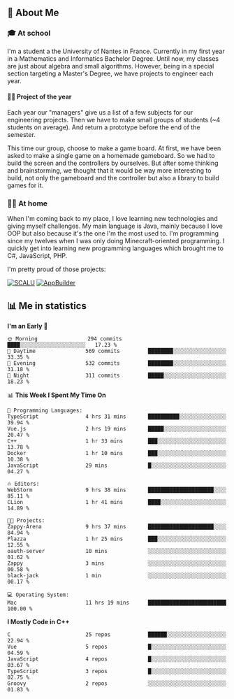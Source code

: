 ## 👀 About Me

### 🎓 At school

I'm a student a the University of Nantes in France. Currently in my first year in a Mathematics and Informatics Bachelor Degree. Until now, my classes are just about algebra and small algorithms. However, being in a special section targeting a Master's Degree, we have projects to engineer each year. 

#### 🔧🔬 Project of the year

Each year our "managers" give us a list of a few subjects for our engineering projects. Then we have to make small groups of students (~4 students on average). And return a prototype before the end of the semester.

This time our group, choose to make a game board. At first, we have been asked to make a single game on a homemade gameboard. So we had to build the screen and the controllers by ourselves. 
But after some thinking and brainstorming, we thought that it would be way more interesting to build, not only the gameboard and the controller but also a library to build games for it.

### 👨‍💻 At home

When I'm coming back to my place, I love learning new technologies and giving myself challenges. My main language is Java, mainly because I love OOP but also because it's the one I'm the most used to. I'm programming since my twelves when I was only doing Minecraft-oriented programming.  I quickly get into learning new programming languages which brought me to C#, JavaScript, PHP. 

I'm pretty proud of those projects:

[![SCALU](https://github-readme-stats.vercel.app/api/pin?username=renardfute&repo=SCALU)](https://github.com/renardfute/scalu)
[![AppBuilder](https://github-readme-stats.vercel.app/api/pin?username=pulsedev2&repo=AppBuilder)](https://github.com/pulsedev2/AppBuilder)

## 📊 Me in statistics
<!--START_SECTION:waka-->
**I'm an Early 🐤** 

```text
🌞 Morning                294 commits         ████░░░░░░░░░░░░░░░░░░░░░   17.23 % 
🌆 Daytime                569 commits         ████████░░░░░░░░░░░░░░░░░   33.35 % 
🌃 Evening                532 commits         ████████░░░░░░░░░░░░░░░░░   31.18 % 
🌙 Night                  311 commits         █████░░░░░░░░░░░░░░░░░░░░   18.23 % 
```


📊 **This Week I Spent My Time On** 

```text
💬 Programming Languages: 
TypeScript               4 hrs 31 mins       ██████████░░░░░░░░░░░░░░░   39.94 % 
Vue.js                   2 hrs 19 mins       █████░░░░░░░░░░░░░░░░░░░░   20.47 % 
C++                      1 hr 33 mins        ███░░░░░░░░░░░░░░░░░░░░░░   13.78 % 
Docker                   1 hr 10 mins        ███░░░░░░░░░░░░░░░░░░░░░░   10.38 % 
JavaScript               29 mins             █░░░░░░░░░░░░░░░░░░░░░░░░   04.27 % 

🔥 Editors: 
WebStorm                 9 hrs 38 mins       █████████████████████░░░░   85.11 % 
CLion                    1 hr 41 mins        ████░░░░░░░░░░░░░░░░░░░░░   14.89 % 

🐱‍💻 Projects: 
Zappy-Arena              9 hrs 37 mins       █████████████████████░░░░   84.94 % 
Plazza                   1 hr 25 mins        ███░░░░░░░░░░░░░░░░░░░░░░   12.55 % 
oauth-server             10 mins             ░░░░░░░░░░░░░░░░░░░░░░░░░   01.62 % 
Zappy                    3 mins              ░░░░░░░░░░░░░░░░░░░░░░░░░   00.58 % 
black-jack               1 min               ░░░░░░░░░░░░░░░░░░░░░░░░░   00.17 % 

💻 Operating System: 
Mac                      11 hrs 19 mins      █████████████████████████   100.00 % 
```

**I Mostly Code in C++** 

```text
C                        25 repos            ██████░░░░░░░░░░░░░░░░░░░   22.94 % 
Vue                      5 repos             █░░░░░░░░░░░░░░░░░░░░░░░░   04.59 % 
JavaScript               4 repos             █░░░░░░░░░░░░░░░░░░░░░░░░   03.67 % 
TypeScript               3 repos             █░░░░░░░░░░░░░░░░░░░░░░░░   02.75 % 
Groovy                   2 repos             ░░░░░░░░░░░░░░░░░░░░░░░░░   01.83 % 
```




<!--END_SECTION:waka-->
